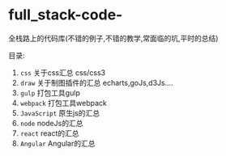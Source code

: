 # full_stack-code-
全栈路上的代码库(不错的例子,不错的教学,常面临的坑,平时的总结)

目录:
  1.  `css` 关于css汇总 css/css3
  2.  `draw` 关于制图插件的汇总 echarts,goJs,d3Js....
  3.  `gulp`  打包工具gulp
  4.  `webpack` 打包工具webpack
  5.  `JavaScript` 原生js的汇总
  6.  `node` nodeJs的汇总
  7.  `react` react的汇总
  8.  `Angular` Angular的汇总
     
